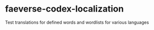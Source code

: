 # faeverse-codex-localization
Test translations for defined words and wordlists for various languages
